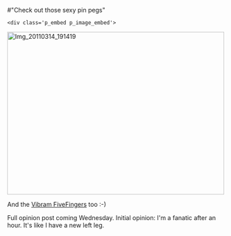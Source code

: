 #"Check out those sexy pin pegs"


    <div class='p_embed p_image_embed'>
<a href="http://getfile9.posterous.com/getfile/files.posterous.com/conoroneill/ZwV1DxGOR64ipMsrY5dmZ0iCissFpHNYi1YdOY19eYXxjrgfavXiOF3GWQST/IMG_20110314_191419.jpg.scaled.1000.jpg"><img alt="Img_20110314_191419" height="375" src="http://getfile8.posterous.com/getfile/files.posterous.com/conoroneill/SjCbYQkuZrkQgDooTK8GpUcR0Quwm9OXKBdnz4UxunEIDfZQGFudIpRhyV0E/IMG_20110314_191419.jpg.scaled.500.jpg" width="500" /></a>
</div>
<p>And the <a href="http://www.johnbuckleysports.com/products/params/2/1173/607">Vibram FiveFingers</a> too :-) </p><p /><div>Full opinion post coming Wednesday. Initial opinion: I&#39;m a fanatic after an hour. It&#39;s like I have a new left leg.</div>
  